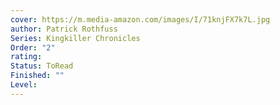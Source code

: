 ```yaml
---
cover: https://m.media-amazon.com/images/I/71knjFX7k7L.jpg
author: Patrick Rothfuss
Series: Kingkiller Chronicles
Order: "2"
rating: 
Status: ToRead
Finished: ""
Level:
---
```








